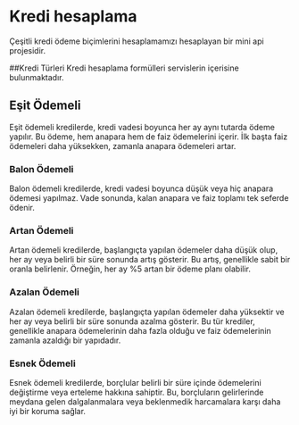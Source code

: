 # Kredi hesaplama
Çeşitli kredi ödeme biçimlerini hesaplamamızı hesaplayan bir mini api projesidir.

##Kredi Türleri
Kredi hesaplama formülleri servislerin içerisine bulunmaktadır.
## Eşit Ödemeli 
Eşit ödemeli kredilerde, kredi vadesi boyunca her ay aynı tutarda ödeme yapılır.
Bu ödeme, hem anapara hem de faiz ödemelerini içerir.
İlk başta faiz ödemeleri daha yüksekken, zamanla anapara ödemeleri artar.

### Balon Ödemeli
Balon ödemeli kredilerde, kredi vadesi boyunca düşük veya hiç anapara ödemesi yapılmaz.
Vade sonunda, kalan anapara ve faiz toplamı tek seferde ödenir.

### Artan Ödemeli
Artan ödemeli kredilerde, başlangıçta yapılan ödemeler daha düşük olup, her ay veya belirli bir süre sonunda artış gösterir.
Bu artış, genellikle sabit bir oranla belirlenir. Örneğin, her ay %5 artan bir ödeme planı olabilir.

### Azalan Ödemeli
Azalan ödemeli kredilerde, başlangıçta yapılan ödemeler daha yüksektir ve her ay veya belirli bir süre sonunda azalma gösterir.
Bu tür krediler, genellikle anapara ödemelerinin daha fazla olduğu ve faiz ödemelerinin zamanla azaldığı bir yapıdadır.

### Esnek Ödemeli
Esnek ödemeli kredilerde, borçlular belirli bir süre içinde ödemelerini değiştirme veya erteleme hakkına sahiptir.
Bu, borçluların gelirlerinde meydana gelen dalgalanmalara veya beklenmedik harcamalara karşı daha iyi bir koruma sağlar.
